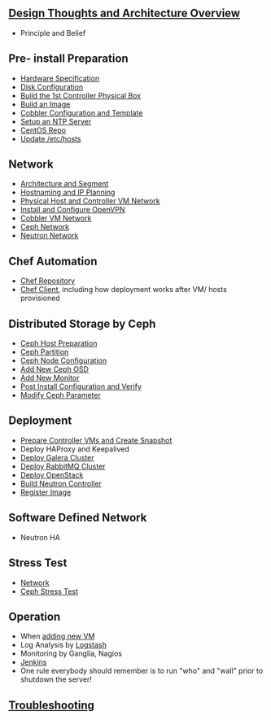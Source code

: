 ## [Design Thoughts and Architecture Overview](markdown/ArchitectureOverview.markdown)
  * Principle and Belief

## Pre- install Preparation
  * [Hardware Specification](markdown/HardwareSpec.markdown)
  * [Disk Configuration](markdown/DiskConfiguration.markdown)
  * [Build the 1st Controller Physical Box](markdown/BuildFirstBox.markdown)
  * [Build an Image](markdown/BuildAnImage.markdown)
  * [Cobbler Configuration and Template](markdown/BuildCobblerVM.markdown)
  * [Setup an NTP Server](markdown/CreateNTP.markdown)
  * [CentOS Repo](markdown/CreateCentosRepo.markdown)
  * [Update /etc/hosts](markdown/UpdateHosts.markdown)

## Network
  * [Architecture and Segment](markdown/NetworkConfiguration.markdown)
  * [Hostnaming and IP Planning](markdown/IPPlanning.markdown)
  * [Physical Host and Controller VM Network](markdown/BuildFirstBox.markdown)
  * [Install and Configure OpenVPN](markdown/InstallAndConfigureOpenvpn.markdown)
  * [Cobbler VM Network](markdown/BuildCobblerVM.markdown)
  * [Ceph Network](markdown/CephDistributedStorage.markdown)
  * [Neutron Network](markdown/BuildNeutron.markdown)

## Chef Automation
  * [Chef Repository](markdown/ChefRepo.markdown)
  * [Chef Client](markdown/ChefClient.markdown), including how deployment works after VM/ hosts provisioned

## Distributed Storage by Ceph
  * [Ceph Host Preparation](markdown/CephPrepare.markdown)
  * [Ceph Partition](markdown/CephPartition.markdown)
  * [Ceph Node Configuration](markdown/CephDistributedStorage.markdown)
  * [Add New Ceph OSD](markdown/CephAddOSD.markdown)
  * [Add New Monitor](markdown/CephAddMon.markdown)
  * [Post Install Configuration and Verify](markdown/CephPostConfiguration.markdown)
  * [Modify Ceph Parameter](markdown/CephParamChange.markdown)

## Deployment
  * [Prepare Controller VMs and Create Snapshot](markdown/BuildControllerVM.markdown)
  * Deploy HAProxy and Keepalived
  * [Deploy Galera Cluster](markdown/DeployGalera.markdown)
  * [Deploy RabbitMQ Cluster](markdown/DeployRabbitMQCluster.markdown)
  * [Deploy OpenStack](markdown/DeployOpenStack.markdown)
  * [Build Neutron Controller](markdown/BuildNeutron.markdown)
  * [Register Image](markdown/RegisterImage.markdown)

## Software Defined Network
  * Neutron HA

## Stress Test
  * [Network](markdown/StressTestNetwork.markdown)
  * [Ceph Stress Test](markdown/StressTestCeph.markdown)

## Operation
  * When [adding new VM](markdown/PostConfigNewVM.markdown)
  * Log Analysis by [Logstash](markdown/BuildLogstash.markdown)
  * Monitoring by Ganglia, Nagios
  * [Jenkins](markdown/BuildJenkins.markdown)
  * One rule everybody should remember is to run "who" and "wall" prior to shutdown the server!

## [Troubleshooting](markdown/TroubleShooting.markdown)
